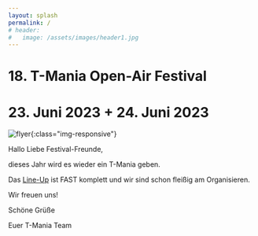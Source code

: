 ```yaml
---
layout: splash
permalink: /
# header:
#   image: /assets/images/header1.jpg
---
```


# 18. T-Mania Open-Air Festival

# 23. Juni 2023 + 24. Juni 2023

![flyer]( {{'/assets/images/2023/flyer_draft.jpg'|relative_url}} ){:class="img-responsive"}

<!-- 
### Es gibt keinen Vorverkauf! Nur Tageskasse. Und es kommt garantiert jeder rein!
 -->
Hallo Liebe Festival-Freunde,

dieses Jahr wird es wieder ein T-Mania geben. 

<!--
Wir arbeiten fleißig am Line-Up und melden uns wieder.
 -->

Das [Line-Up](/lineup) ist FAST komplett und wir sind schon fleißig am Organisieren.

Wir freuen uns!


Schöne Grüße

Euer T-Mania Team

<!--
### Es gibt keinen Vorverkauf! Nur Tageskasse. Und es kommt garantiert jeder rein!

![Flyer 2022 Vorderseite]( {{ '/assets/images/2022-flyer.png' | relative_url }} )

### Gefördert von:

[![Neustart Miteinander](/assets/partner-logos/neustart-miteinander.png)](https://www.bra.nrw.de/foerderportal-wirtschaft/foerderportal/verbaende-vereine/sonderprogramm-neustart-miteinander)

 -->